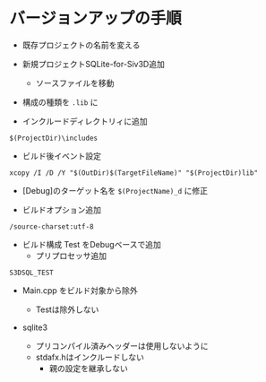 # バージョンアップの手順


- 既存プロジェクトの名前を変える
- 新規プロジェクトSQLite-for-Siv3D追加
  - ソースファイルを移動

- 構成の種類を `.lib` に
- インクルードディレクトリィに追加
```
$(ProjectDir)\includes
```

- ビルド後イベント設定
```
xcopy /I /D /Y "$(OutDir)$(TargetFileName)" "$(ProjectDir)lib"
```
- [Debug]のターゲット名を `$(ProjectName)_d` に修正

- ビルドオプション追加
```
/source-charset:utf-8 
```

- ビルド構成 Test をDebugベースで追加
  - プリプロセッサ追加
```
S3DSQL_TEST
```

- Main.cpp をビルド対象から除外
  - Testは除外しない

- sqlite3
  - プリコンパイル済みヘッダーは使用しないように
  - stdafx.hはインクルードしない
    - 親の設定を継承しない